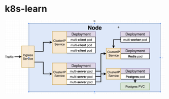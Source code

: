 # k8s-learn
![Project Architecture](https://github.com/aditya81070/k8s-learn/blob/master/project%20architecture.png)
